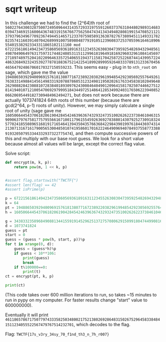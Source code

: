 sqrt writeup
============

In this challenge we had to find the (2^64)th root of `5602276430032875007249509644314357293319755912603737631044802989314683039473469151600643674831915676677562504743413434940280819915470852112137937963496770923674944514657123370759858913638782767380945111493317828235741160391407042689991007589804877919105123960837253705596164618906554015382923343311865102111160 mod 6722156186149423473586056936189163112345526308304739592548269432948561498704906497631759731744824085311511299618196491816929603296108414569727189748975204102209646335725406551943711581704258725226874414399572244863268492324353927787818836752142254189928999592648333789131233670456465647924867060170327150559233`. This seems easy - plug in to `nth_root` on sage, which gave me the value `1948865039294009691576181380771672389220382961994854292305692557649261763833149884145614983319207887860531232498119502026176334583810204964826290882842308810728384018930976243008464049012096415817825074466275128141940107121005470692979995184344972514864128534992403176506223940852066206954491827309484962494271`, but does not work because there are actually 1073741824 64th roots of this number (because there are gcd(2^64, p-1) roots of unity). However, we may simply calculate a single root of unity (sage gave me `1605066445437061820619042845424639636743293247351002626223738461046315909063797675817757955661671001179615545926369278388014307925273091832457702418550896516819171654641394350435766368422984390199761844369743142130713167161790056530048501074195860170162224649096940784937558773388919320507953344332937322775474`), and then compute successive powers of this and multiply with our base root guess. We look for a short value because almost all values will be large, except the correct flag value.

Solve script:

```python
def encrypt(m, k, p):
    return pow(m, 1 << k, p)


#assert flag.startswith("TWCTF{")
#assert len(flag) == 42
#assert isPrime(p)

p = 6722156186149423473586056936189163112345526308304739592548269432948561498704906497631759731744824085311511299618196491816929603296108414569727189748975204102209646335725406551943711581704258725226874414399572244863268492324353927787818836752142254189928999592648333789131233670456465647924867060170327150559233
k = 64
pt = 1948865039294009691576181380771672389220382961994854292305692557649261763833149884145614983319207887860531232498119502026176334583810204964826290882842308810728384018930976243008464049012096415817825074466275128141940107121005470692979995184344972514864128534992403176506223940852066206954491827309484962494271
h = 1605066445437061820619042845424639636743293247351002626223738461046315909063797675817757955661671001179615545926369278388014307925273091832457702418550896516819171654641394350435766368422984390199761844369743142130713167161790056530048501074195860170162224649096940784937558773388919320507953344332937322775474

g = 3438332358968490881344155919145296251372757080629150991804744990816498140172070879978289432582589956941900786739276293096894841598246547366222142431811946062855877251326280341791697983338980798885639158045676757585753720032188339269806684469725099875846539885354821848894557007698661810185229270603897638348409
d = 1073741824
guess = pt
start = 0
guess = (guess * pow(h, start, p))%p
for t in xrange(0, d):
    guess = (guess*h)%p
    if guess < 10**106:
        print(guess)
        break
    if t%100000==0:
        print(t)
ct = encrypt(pt, k, p)

print(ct)
```

(This code takes over 600 million iterations to run, so takes ~15 minutes to run in pypy on my computer. For faster results change "start" value to 600000000).

Eventually it will print `46118657867175077974333582503480021752138026928648315026752964583384841511234055522567479767514232701`, which decodes to the flag.

Flag: `TWCTF{17s_v3ry_34sy_70_f1nd_th3_n_7h_r007}`

